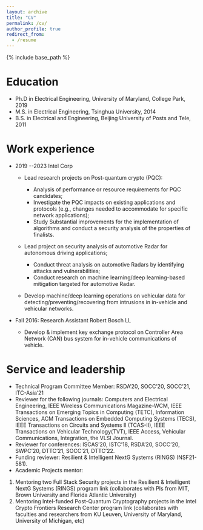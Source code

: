 ```yaml
---
layout: archive
title: "CV"
permalink: /cv/
author_profile: true
redirect_from:
  - /resume
---
```


{% include base_path %}

Education
======
* Ph.D in Electrical Engineering, University of Maryland, College Park, 2019
* M.S. in Electrical Engineering, Tsinghua University, 2014
* B.S. in Electrical and Engineering, Beijing University of Posts and Tele, 2011

Work experience
======
* 2019 --2023 Intel Corp 
  * Lead research projects on Post-quantum crypto (PQC):
      * Analysis of performance or resource requirements for PQC candidates;
      * Investigate the PQC impacts on existing applications and protocols (e.g., changes needed to accommodate for specific network applications);
      * Study Substantial improvements for the implementation of algorithms and conduct a security analysis of the properties of finalists.
    
   * Lead project on security analysis of automotive Radar for autonomous driving applications;
       * Conduct threat analysis on automotive Radars by identifying attacks and vulnerabilities;
       * Conduct research on machine learning/deep learning-based mitigation targeted for automotive Radar.
   * Develop machine/deep learning operations on vehicular data for detecting/preventing/recovering from intrusions
in in-vehicle and vehicular networks.


* Fall 2016: Research Assistant Robert Bosch LL
  * Develop & implement key exchange protocol on Controller Area Network (CAN) bus system for in-vehicle communications of vehicle.


  

  
Service and leadership
======
* Technical Program Committee Member: RSDA’20, SOCC’20, SOCC’21, ITC-Asia’21
* Reviewer for the following journals: Computers and Electrical Engineering, IEEE Wireless Communications
Magazine-WCM, IEEE Transactions on Emerging Topics in Computing (TETC), Information Sciences, ACM Transactions on Embedded Computing Systems (TECS), IEEE Transactions on Circuits and Systems II (TCAS-II), IEEE Transactions on Vehicular Technology(TVT), IEEE Access, Vehicular Communications, Integration, the VLSI Journal.
* Reviewer for conferences: ISCAS’20, ISTC’18, RSDA’20, SOCC’20, SWPC’20, DTTC’21, SOCC’21, DTTC’22.
* Funding reviewer: Resilient & Intelligent NextG Systems (RINGS) (NSF21-581).
* Academic Projects mentor:
1. Mentoring two Full Stack Security projects in the Resilient & Intelligent NextG Systems (RINGS) program link
(collaborates with PIs from MIT, Brown University and Florida Atlantic University)
2. Mentoring Intel-funded Post-Quantum Cryptography projects in the Intel Crypto Frontiers Research Center
program link (collaborates with faculties and researchers from KU Leuven, University of Maryland, University
of Michigan, etc)
